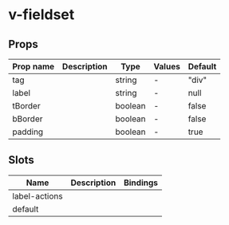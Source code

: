 # v-fieldset

## Props

| Prop name | Description | Type    | Values | Default |
| --------- | ----------- | ------- | ------ | ------- |
| tag       |             | string  | -      | "div"   |
| label     |             | string  | -      | null    |
| tBorder   |             | boolean | -      | false   |
| bBorder   |             | boolean | -      | false   |
| padding   |             | boolean | -      | true    |

## Slots

| Name          | Description | Bindings |
| ------------- | ----------- | -------- |
| label-actions |             |          |
| default       |             |          |
